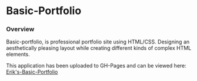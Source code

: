 # Basic-Portfolio

### Overview

Basic-portfolio, is professional portfolio site using HTML/CSS. Designing an aesthetically pleasing layout while creating different kinds of complex HTML elements.


This application has been uploaded to GH-Pages and can be viewed here: [Erik's-Basic-Portfolio](https://ejpelagio.github.io/Basic-Portfolio/)
